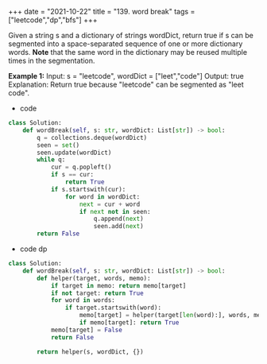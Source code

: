 +++
date = "2021-10-22"
title = "139. word break"
tags = ["leetcode","dp","bfs"]
+++

Given a string s and a dictionary of strings wordDict, return true if s can be segmented into a space-separated sequence of one or more dictionary words.
**Note** that the same word in the dictionary may be reused multiple times in the segmentation.
 
**Example 1:**
Input: s = "leetcode", wordDict = ["leet","code"] Output: true Explanation: Return true because "leetcode" can be segmented as "leet code".
- code
```py
class Solution:
    def wordBreak(self, s: str, wordDict: List[str]) -> bool:
        q = collections.deque(wordDict)
        seen = set()
        seen.update(wordDict)
        while q:
            cur = q.popleft()
            if s == cur:
                return True
            if s.startswith(cur):
                for word in wordDict:
                    next = cur + word
                    if next not in seen:
                        q.append(next)
                        seen.add(next)
        return False

```
- code dp
```py
class Solution:
    def wordBreak(self, s: str, wordDict: List[str]) -> bool:
        def helper(target, words, memo):
            if target in memo: return memo[target]
            if not target: return True
            for word in words:
                if target.startswith(word):
                    memo[target] = helper(target[len(word):], words, memo)
                    if memo[target]: return True
            memo[target] = False
            return False

        return helper(s, wordDict, {})

```
